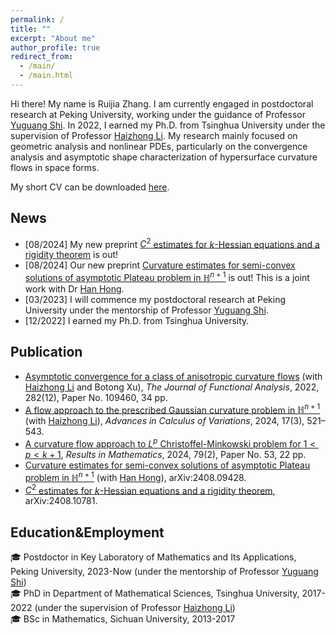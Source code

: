 ```yaml
---
permalink: /
title: ""
excerpt: "About me"
author_profile: true
redirect_from: 
  - /main/
  - /main.html
---
```


Hi there! My name is Ruijia Zhang. I am currently engaged in postdoctoral research at Peking University, working under the guidance of Professor [Yuguang Shi](https://www.math.pku.edu.cn/jsdw/js_20180628175159671361/s_20180628175159671361/69954.htm).
In 2022, I earned my Ph.D. from Tsinghua University under the supervision of Professor [Haizhong Li](https://www.math.tsinghua.edu.cn/info/1125/1931.htm).
My research mainly focused on geometric analysis and nonlinear PDEs, particularly on the convergence analysis and asymptotic shape characterization of hypersurface curvature flows in space forms.

My short CV can be downloaded [here](http://ruijia-z.github.io/files/CV_zh_zrj.pdf).

## News
- [08/2024] My new preprint [$C^2$ estimates for $k$-Hessian equations and a rigidity theorem](https://www.arxiv.org/abs/2408.10781) is out! 
- [08/2024] Our new preprint [Curvature estimates for semi-convex solutions of asymptotic Plateau problem in $\mathbb{H}^{n+1}$](https://www.arxiv.org/abs/2408.09428) is out! This is a joint work with Dr [Han Hong](https://faculty.bjtu.edu.cn/10121/).
- [03/2023] I will commence my postdoctoral research at Peking University under the mentorship of Professor [Yuguang Shi](https://www.math.pku.edu.cn/jsdw/js_20180628175159671361/s_20180628175159671361/69954.htm).
- [12/2022] I earned my Ph.D. from Tsinghua University.


## Publication 
- [Asymptotic convergence for a class of anisotropic curvature flows](https://www.sciencedirect.com/science/article/abs/pii/S0022123622000805) (with [Haizhong Li](https://www.math.tsinghua.edu.cn/info/1125/1931.htm) and Botong Xu), *The Journal of Functional Analysis*, 2022, 282(12), Paper No. 109460, 34 pp.
- [A flow approach to the prescribed Gaussian curvature problem in $\mathbb{H}^{n+1}$](https://www.degruyter.com/document/doi/10.1515/acv-2022-0033/html) (with [Haizhong Li](https://www.math.tsinghua.edu.cn/info/1125/1931.htm)), *Advances in Calculus of Variations*, 2024, 17(3), 521–543.
- [A curvature flow approach to $L^p$ Christoffel-Minkowski problem for $1<p<k+1$](https://link.springer.com/article/10.1007/s00025-023-02069-0), *Results in Mathematics*, 2024, 79(2), Paper No. 53, 22 pp.
- [Curvature estimates for semi-convex solutions of asymptotic Plateau problem in $\mathbb{H}^{n+1}$](https://www.arxiv.org/abs/2408.09428) (with [Han Hong](https://faculty.bjtu.edu.cn/10121/)), arXiv:2408.09428.
- [$C^2$ estimates for $k$-Hessian equations and a rigidity theorem](https://www.arxiv.org/abs/2408.10781), arXiv:2408.10781.

## Education&Employment
:mortar_board: Postdoctor in Key Laboratory of Mathematics and Its Applications, Peking University, 2023-Now (under the mentorship of Professor [Yuguang Shi](https://www.math.pku.edu.cn/jsdw/js_20180628175159671361/s_20180628175159671361/69954.htm))\
:mortar_board: PhD in Department of Mathematical Sciences, Tsinghua University, 2017-2022 (under the supervision of Professor [Haizhong Li](https://www.math.tsinghua.edu.cn/info/1125/1931.htm))\
:mortar_board: BSc in Mathematics, Sichuan University, 2013-2017




<!-- ## Contact
### Email
[firstname].[lastname]16 [at] imperial.ac.uk

### Address
Office 617 \
Huxley Building \
180 Queen's Gate, South Kensington \
London SW7 2AZ \
UK -->

